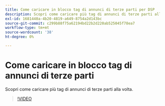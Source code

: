 ```yaml
---
title: Come caricare in blocco tag di annunci di terze parti per DSP
description: Scopri come caricare più tag di annunci di terze parti alla volta.
exl-id: 1681440a-4b20-4819-a649-8754a2d143bc
source-git-commit: c299b88f75a62194bd22b2d220ab525045f78ea7
workflow-type: tm+mt
source-wordcount: '38'
ht-degree: 0%

---
```


# Come caricare in blocco tag di annunci di terze parti

Scopri come caricare più tag di annunci di terze parti alla volta.

>[!VIDEO](https://video.tv.adobe.com/v/339204)
